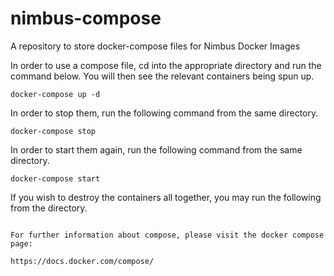 # nimbus-compose
A repository to store docker-compose files for Nimbus Docker Images

In order to use a compose file, cd into the appropriate directory and run the command below. You will then see the relevant containers being spun up.

``` docker-compose up -d ```

In order to stop them, run the following command from the same directory.

``` docker-compose stop ```

In order to start them again, run the following command from the same directory.

``` docker-compose start ```

If you wish to destroy the containers all together, you may run the following from the directory.

``` docker-compose down

For further information about compose, please visit the docker compose page:

https://docs.docker.com/compose/

